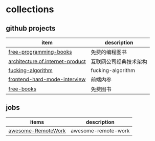 # collections

## github projects

| item                                                                                               | description            |
| -------------------------------------------------------------------------------------------------- | ---------------------- |
| [free-programming-books](https://github.com/EbookFoundation/free-programming-books)                | 免费的编程图书         |
| [architecture.of.internet-product](https://github.com/davideuler/architecture.of.internet-product) | 互联网公司经典技术架构 |
| [fucking-algorithm](https://github.com/davideuler/architecture.of.internet-product)                | fucking-algorithm      |
| [frontend-hard-mode-interview](https://github.com/skypesky/frontend-hard-mode-interview)           | 前端内参               |
| [free-books](https://github.com/skypesky/free-books)                                               | 免费图书               |

## jobs

| items                                                                | description         |
| -------------------------------------------------------------------- | ------------------- |
| [awesome-RemoteWork](https://github.com/skypesky/awesome-RemoteWork) | awesome-remote-work |
